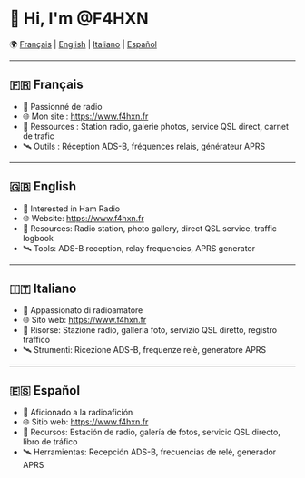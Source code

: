 # 👋 Hi, I'm @F4HXN

🌍 [Français](#fr) | [English](#en) | [Italiano](#it) | [Español](#es)

---
<a name="fr"></a>
## 🇫🇷 Français
- 👀 Passionné de radio 
- 🌐 Mon site : https://www.f4hxn.fr
- 📡 Ressources : Station radio, galerie photos, service QSL direct, carnet de trafic
- 🛰️ Outils : Réception ADS-B, fréquences relais, générateur APRS

---
<a name="en"></a>
## 🇬🇧 English
- 👀 Interested in Ham Radio
- 🌐 Website: https://www.f4hxn.fr
- 📡 Resources: Radio station, photo gallery, direct QSL service, traffic logbook
- 🛰️ Tools: ADS-B reception, relay frequencies, APRS generator

---
<a name="it"></a>
## 🇮🇹 Italiano
- 👀 Appassionato di radioamatore
- 🌐 Sito web: https://www.f4hxn.fr
- 📡 Risorse: Stazione radio, galleria foto, servizio QSL diretto, registro traffico
- 🛰️ Strumenti: Ricezione ADS-B, frequenze relè, generatore APRS

---
<a name="es"></a>
## 🇪🇸 Español
- 👀 Aficionado a la radioafición
- 🌐 Sitio web: https://www.f4hxn.fr
- 📡 Recursos: Estación de radio, galería de fotos, servicio QSL directo, libro de tráfico
- 🛰️ Herramientas: Recepción ADS-B, frecuencias de relé, generador APRS
